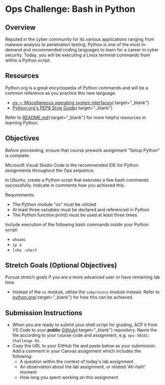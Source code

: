 # Ops Challenge: Bash in Python

## Overview

Reputed in the cyber community for its various applications ranging from malware analysis to penetration testing, Python is one of the most in-demand and recommended coding languages to learn for a career in cyber security. Today, you will be executing a Linux terminal commands from within a Python script.

## Resources

Python.org is a great encyclopedia of Python commands and will be a common reference as you practice this new language.

- [os — Miscellaneous operating system interfaces](https://docs.python.org/3/library/os.html){:target="_blank"}
- [Python.org's PEP8 Style Guide](https://www.python.org/dev/peps/pep-0008/){:target="_blank"}

Refer to [README.md](README.md){:target="_blank"} for more helpful resources in learning Python.

## Objectives

Before proceeding, ensure that course prework assignment "Setup Python" is complete.

Microsoft Visual Studio Code is the recommended IDE for Python assignments throughout the Ops sequence.

In Ubuntu, create a Python script that executes a few bash commands successfully. Indicate in comments how you achieved this.

Requirements:

- The Python module "os" must be utilized
- At least three variables must be declared and referenced in Python
- The Python function print() must be used at least three times

Include execution of the following bash commands inside your Python script:

- `whoami`
- `ip a`
- `lshw -short`

## Stretch Goals (Optional Objectives)

Pursue stretch goals if you are a more advanced user or have remaining lab time.

- Instead of the `os` module, utilize the `subprocess` module instead. Refer to [python.org](https://docs.python.org/3/library/subprocess.html#module-subprocess){:target="_blank"} for how this can be achieved.

## Submission Instructions

- When you are ready to submit your shell script for grading, ACP it from VS Code to your **public** [GitHub](https://github.com/){:target="_blank"} repository. Name the file according to your course code and assignment, e.g. `ops-301d1: Challenge 01`.
- Copy the URL to your GitHub file and paste below as your submission. Add a comment in your Canvas assignment which includes the following:
  - A question within the context of today's lab assignment
  - An observation about the lab assignment, or related 'Ah-hah!' moment
  - How long you spent working on this assignment
